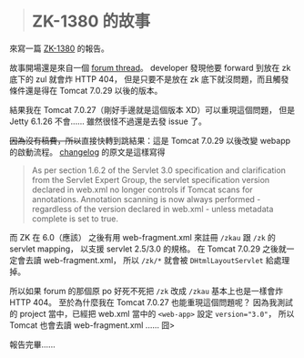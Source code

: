 > # ZK-1380 的故事 #

來寫一篇 [ZK-1380] 的報告。

故事開場還是來自一個 [forum thread]。
developer 發現他要 forward 到放在 zk 底下的 zul 就會炸 HTTP 404，
但是只要不是放在 zk 底下就沒問題，而且觸發條件還是得在 Tomcat 7.0.29 以後的版本。

結果我在 Tomcat 7.0.27（剛好手邊就是這個版本 XD）可以重現這個問題，
但是 Jetty 6.1.26 不會...... 雖然很怪不過還是去發 issue 了。

<strike>因為沒有稿費，所以</strike>直接快轉到跳結果：這是 Tomcat 7.0.29 以後改變 webapp 的啟動流程。
[changelog][Tomcat Changelog] 的原文是這樣寫得

> As per section 1.6.2 of the Servlet 3.0 specification and clarification from the Servlet Expert Group, 
> the servlet specification version declared in web.xml no longer controls if Tomcat scans for annotations. 
> Annotation scanning is now always performed - regardless of the version declared in web.xml - 
> unless metadata complete is set to true.

而 ZK 在 6.0（應該） 之後有用 web-fragment.xml 來註冊 `/zkau` 跟 `/zk` 的 servlet mapping，
以支援 servlet 2.5/3.0 的規格。
在 Tomcat 7.0.29 之後就一定會去讀 web-fragment.xml，
所以 `/zk/*` 就會被 `DHtmlLayoutServlet` 給處理掉。

所以如果 forum 的那個原 po 好死不死把 `/zk` 改成 `/zkau` 基本上也是一樣會炸 HTTP 404。
至於為什麼我在 Tomcat 7.0.27 也能重現這個問題呢？
因為我測試的 project 當中，已經把 web.xml 當中的 `<web-app>` 設定 `version="3.0"`，
所以 Tomcat 也會去讀 web-fragment.xml ...... 囧>

報告完畢......

[ZK-1380]: http://tracker.zkoss.org/browse/ZK-1380
[forum thread]: http://tracker.zkoss.org/browse/ZK-1380
[Tomcat Changelog]: http://tomcat.apache.org/tomcat-7.0-doc/changelog.html